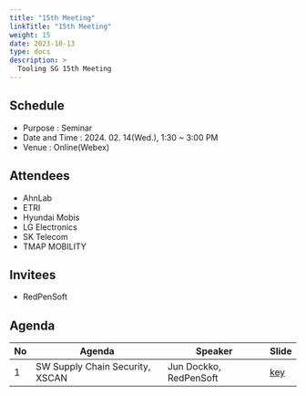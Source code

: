```yaml
---
title: "15th Meeting"
linkTitle: "15th Meeting"
weight: 15
date: 2023-10-13
type: docs
description: >
  Tooling SG 15th Meeting
---
```


## Schedule

* Purpose : Seminar
* Date and Time : 2024. 02. 14(Wed.), 1:30 ~ 3:00 PM
* Venue : Online(Webex)

## Attendees
* AhnLab
* ETRI
* Hyundai Mobis
* LG Electronics
* SK Telecom
* TMAP MOBILITY

## Invitees
* RedPenSoft

## Agenda
| No | Agenda           | Speaker | Slide |
|----|-----------------|------|------|
| 1  | SW Supply Chain Security, XSCAN | Jun Dockko, RedPenSoft | [key](XSCAN_introduction.key) |